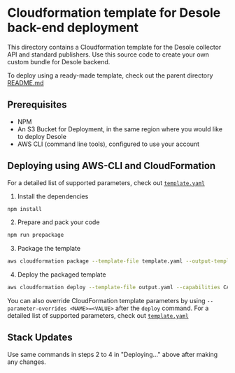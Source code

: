 # Cloudformation template for Desole back-end deployment

This directory contains a Cloudformation template for the Desole collector API and standard publishers. Use this source code to create your own custom bundle for Desole backend.

To deploy using a ready-made template, check out the parent directory [README.md](../README.md)

## Prerequisites

* NPM
* An S3 Bucket for Deployment, in the same region where you would like to deploy Desole
* AWS CLI (command line tools), configured to use your account

## Deploying using AWS-CLI and CloudFormation

For a detailed list of supported parameters, check out [`template.yaml`](template.yaml)

1. Install the dependencies
  ```bash
  npm install
  ```
2. Prepare and pack your code
  ```bash
  npm run prepackage
  ```
3. Package the template
  ```bash
  aws cloudformation package --template-file template.yaml --output-template-file output.yaml --s3-bucket 'npc-cloudformation-templates' --s3-prefix 'desole'
  ```
4. Deploy the packaged template
  ```bash
  aws cloudformation deploy --template-file output.yaml --capabilities CAPABILITY_IAM --stack-name MM-DESOLE-Collector 
  ```

You can also override CloudFormation template parameters by using `--parameter-overrides <NAME>=<VALUE>` after the `deploy` command. For a detailed list of supported parameters, check out [`template.yaml`](template.yaml)

## Stack Updates

Use same commands in steps 2 to 4 in "Deploying..." above after making any changes.

